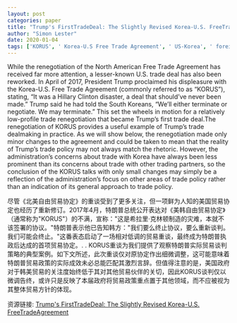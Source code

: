 ```yaml
---
layout: post
categories: paper
title: "Trump's FirstTradeDeal: The Slightly Revised Korea-U.S. FreeTradeAgreement"
author: "Simon Lester"
date: 2020-01-04
tags: ['KORUS', ' Korea-U.S Free Trade Agreement', ' US-Korea', ' foreign relations', ' Trump foreign policy', ' U.S.-Korea', ' Trade Expansion Act of 1962', ' Premium Pricing Policy for Global Innovative Drugs', ' Comprehensive and Progressive Agreement for Trans-Pacific partnership', ' ISDS', ' World Trade Organization', ' WTO']
---
```


While the renegotiation of the North American Free Trade Agreement has received far more attention, a lesser-known U.S. trade deal has also been reworked. In April of 2017, President Trump proclaimed his displeasure with the Korea-U.S. Free Trade Agreement (commonly referred to as “KORUS”), stating, “It was a Hillary Clinton disaster, a deal that should’ve never been made.” Trump said he had told the South Koreans, “We’ll either terminate or negotiate. We may terminate.” This set the wheels in motion for a relatively low-profile trade renegotiation that became Trump’s first trade deal.The renegotiation of KORUS provides a useful example of Trump’s trade dealmaking in practice. As we will show below, the renegotiation made only minor changes to the agreement and could be taken to mean that the reality of Trump’s trade policy may not always match the rhetoric. However, the administration’s concerns about trade with Korea have always been less prominent than its concerns about trade with other trading partners, so the conclusion of the KORUS talks with only small changes may simply be a reflection of the administration’s focus on other areas of trade policy rather than an indication of its general approach to trade policy.

尽管《北美自由贸易协定》的重谈受到了更多关注，但一项鲜为人知的美国贸易协定也经历了重新修订。2017年4月，特朗普总统公开表达对《美韩自由贸易协定》（通常称为"KORUS"）的不满，宣称："这是希拉里·克林顿制造的灾难，本就不该签署的协议。"特朗普表示他已告知韩方："我们要么终止协议，要么重新谈判。我们可能会终止。"这番表态启动了一场相对低调的贸易重谈，最终成为特朗普执政后达成的首项贸易协定。. . KORUS重谈为我们提供了观察特朗普实际贸易谈判策略的典型案例。如下文所述，此次重谈仅对原协定作出细微调整，这可能意味着特朗普贸易政策的实际成效未必总能匹配其激烈言辞。但值得注意的是，美国政府对于韩美贸易的关注度始终低于其对其他贸易伙伴的关切，因此KORUS谈判仅以微调告终，或许只是反映了本届政府将贸易政策重点置于其他领域，而不应被视为其整体贸易方针的体现。

资源链接: [Trump's FirstTradeDeal: The Slightly Revised Korea-U.S. FreeTradeAgreement](https://papers.ssrn.com/sol3/papers.cfm?abstract_id=3502409)

